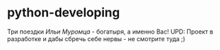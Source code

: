 # python-developing
Три поездки *Ильи Муромца* - богатыря, а именно Вас!
UPD: Проект в разработке и дабы сбречь себе нервы - не смотрите туда ;)
